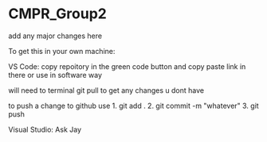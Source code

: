 # CMPR_Group2

add any major changes here

To get this in your own machine:

VS Code: copy repoitory in the green code button and copy paste link in there or use in software way

will need to terminal git pull to get any changes u dont have

to push a change to github use 1. git add . 2. git commit -m "whatever" 3. git push

Visual Studio: Ask Jay

